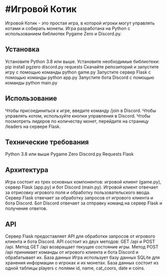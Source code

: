 #Игровой Котик
================

Игровой Котик - это простая игра, в которой игроки могут управлять котами и собирать монеты. Игра разработана на Python с использованием библиотек Pygame Zero и Discord.py.

## Установка
Установите Python 3.8 или выше.
Установите необходимые библиотеки: pip install pgzero discord.py requests
Скачайте репозиторий и запустите игру с помощью команды python game.py
Запустите сервер Flask с помощью команды python app.py
Запустите бота Discord с помощью команды python main.py
## Использование
Чтобы присоединиться к игре, введите команду /join в Discord.
Чтобы управлять котом, используйте кнопки управления в Discord.
Чтобы посмотреть лидеров по количеству монет, перейдите на страницу /leaders на сервере Flask.
## Технические требования
Python 3.8 или выше
Pygame Zero
Discord.py
Requests
Flask
## Архитектура
Игра состоит из трех основных компонентов: игровой клиент (game.py), сервер Flask (app.py) и бот Discord (main.py).
Игровой клиент отвечает за отрисовку игрового поля и обработку пользовательского ввода.
Сервер Flask отвечает за обработку запросов от игрового клиента и бота Discord.
Бот Discord отвечает за отправку команд на сервер Flask и получение ответов.
## API
Сервер Flask предоставляет API для обработки запросов от игрового клиента и бота Discord.
API состоит из двух методов: GET /api и POST /api.
Метод GET /api возвращает текущее состояние игры.
Метод POST /api принимает команды от игрового клиента и бота Discord и обрабатывает их.
База данных
Игра использует базу данных SQLite для хранения информации о игроках и их монетах.
База данных состоит из одной таблицы players с полями id, name, cat_coors, date и coins.
